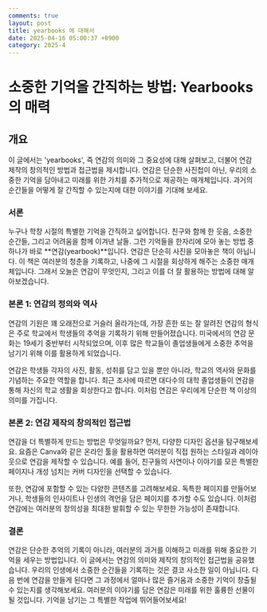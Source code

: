 ```yaml
---
comments: true
layout: post
title: yearbooks 에 대해서
date: 2025-04-16 05:00:37 +0900
category: 2025-4
---
```


# 소중한 기억을 간직하는 방법: Yearbooks의 매력

## 개요
이 글에서는 'yearbooks', 즉 연감의 의미와 그 중요성에 대해 살펴보고, 더불어 연감 제작의 창의적인 방법과 접근법을 제시합니다. 연감은 단순한 사진첩이 아닌, 우리의 소중한 기억을 담아내고 미래를 위한 가치를 추가적으로 제공하는 매개체입니다. 과거의 순간들을 어떻게 잘 간직할 수 있는지에 대한 이야기를 기대해 보세요.

### 서론
누구나 학창 시절의 특별한 기억을 간직하고 싶어합니다. 친구와 함께 한 웃음, 소중한 순간들, 그리고 어려움을 함께 이겨낸 날들. 그런 기억들을 한자리에 모아 놓는 방법 중 하나가 바로 **연감(yearbook)**입니다. 연감은 단순히 사진을 모아놓은 책이 아닙니다. 이 책은 여러분의 청춘을 기록하고, 나중에 그 시절을 회상하게 해주는 소중한 매개체입니다. 그래서 오늘은 연감이 무엇인지, 그리고 이를 더 잘 활용하는 방법에 대해 알아보겠습니다.

### 본론 1: 연감의 정의와 역사
연감의 기원은 꽤 오래전으로 거슬러 올라가는데, 가장 흔한 또는 잘 알려진 연감의 형식은 주로 학교에서 학생들의 추억을 기록하기 위해 만들어졌습니다. 미국에서의 연감 문화는 19세기 중반부터 시작되었으며, 이후 많은 학교들이 졸업생들에게 소중한 추억을 남기기 위해 이를 활용하게 되었습니다. 

연감은 학생들 각자의 사진, 활동, 성취를 담고 있을 뿐만 아니라, 학교의 역사와 문화를 기념하는 주요한 역할을 합니다. 최근 조사에 따르면 대다수의 대학 졸업생들이 연감을 통해 자신의 학교 생활을 회상한다고 합니다. 이처럼 연감은 우리에게 단순한 책 이상의 의미를 가집니다.

### 본론 2: 연감 제작의 창의적인 접근법
연감을 더 특별하게 만드는 방법은 무엇일까요? 먼저, 다양한 디자인 옵션을 탐구해보세요. 요즘은 Canva와 같은 온라인 툴을 활용하면 여러분이 직접 원하는 스타일과 레이아웃으로 연감을 제작할 수 있습니다. 예를 들어, 친구들의 사연이나 이야기를 모은 특별한 페이지나 개성 넘치는 커버 디자인을 선택할 수 있습니다. 

또한, 연감에 포함할 수 있는 다양한 콘텐츠를 고려해보세요. 독특한 페이지를 만들어보거나, 학생들의 인사이트나 인생의 격언을 담은 페이지를 추가할 수도 있습니다. 이처럼 연감에는 여러분의 창의성을 최대한 발휘할 수 있는 무한한 가능성이 존재합니다.

### 결론
연감은 단순한 추억의 기록이 아니라, 여러분의 과거를 이해하고 미래를 위해 중요한 기억을 세우는 방법입니다. 이 글에서는 연감의 의미와 제작의 창의적인 접근법을 공유했습니다. 우리의 인생에서 소중한 순간들을 기록하는 것은 결코 사소한 일이 아닙니다. 다음 번에 연감을 만들게 된다면 그 과정에서 얼마나 많은 즐거움과 소중한 기억이 창출될 수 있는지를 생각해보세요. 여러분의 이야기를 담은 연감은 미래를 위한 훌륭한 선물이 될 것입니다. 기억을 남기는 그 특별한 작업에 뛰어들어보세요!